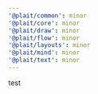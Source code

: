```yaml
---
'@plait/common': minor
'@plait/core': minor
'@plait/draw': minor
'@plait/flow': minor
'@plait/layouts': minor
'@plait/mind': minor
'@plait/text': minor
---
```


test
